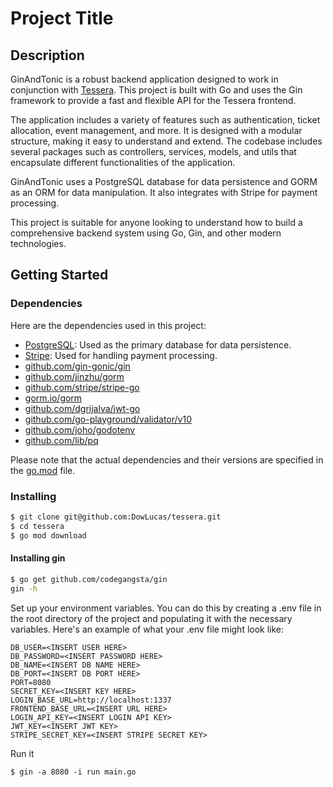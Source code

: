 # Project Title

## Description

GinAndTonic is a robust backend application designed to work in conjunction with [Tessera](https://github.com/DowLucas/tessera). This project is built with Go and uses the Gin framework to provide a fast and flexible API for the Tessera frontend.

The application includes a variety of features such as authentication, ticket allocation, event management, and more. It is designed with a modular structure, making it easy to understand and extend. The codebase includes several packages such as controllers, services, models, and utils that encapsulate different functionalities of the application.

GinAndTonic uses a PostgreSQL database for data persistence and GORM as an ORM for data manipulation. It also integrates with Stripe for payment processing.

This project is suitable for anyone looking to understand how to build a comprehensive backend system using Go, Gin, and other modern technologies.

## Getting Started

### Dependencies

Here are the dependencies used in this project:

- [PostgreSQL](https://www.postgresql.org/): Used as the primary database for data persistence.
- [Stripe](https://stripe.com/): Used for handling payment processing.
- [github.com/gin-gonic/gin](https://github.com/gin-gonic/gin)
- [github.com/jinzhu/gorm](https://github.com/jinzhu/gorm)
- [github.com/stripe/stripe-go](https://github.com/stripe/stripe-go)
- [gorm.io/gorm](https://gorm.io/gorm)
- [github.com/dgrijalva/jwt-go](https://github.com/dgrijalva/jwt-go)
- [github.com/go-playground/validator/v10](https://github.com/go-playground/validator/v10)
- [github.com/joho/godotenv](https://github.com/joho/godotenv)
- [github.com/lib/pq](https://github.com/lib/pq)

Please note that the actual dependencies and their versions are specified in the [go.mod](go.mod) file.

### Installing

```bash
$ git clone git@github.com:DowLucas/tessera.git
$ cd tessera
$ go mod download
```

#### Installing gin

```bash
$ go get github.com/codegangsta/gin
gin -h
```

Set up your environment variables. You can do this by creating a .env file in the root directory of the project and populating it with the necessary variables. Here's an example of what your .env file might look like:

```
DB_USER=<INSERT USER HERE>
DB_PASSWORD=<INSERT PASSWORD HERE>
DB_NAME=<INSERT DB NAME HERE>
DB_PORT=<INSERT DB PORT HERE>
PORT=8080
SECRET_KEY=<INSERT KEY HERE>
LOGIN_BASE_URL=http://localhost:1337
FRONTEND_BASE_URL=<INSERT URL HERE>
LOGIN_API_KEY=<INSERT LOGIN API KEY>
JWT_KEY=<INSERT JWT KEY>
STRIPE_SECRET_KEY=<INSERT STRIPE SECRET KEY>
```

Run it

```
$ gin -a 8080 -i run main.go
```
